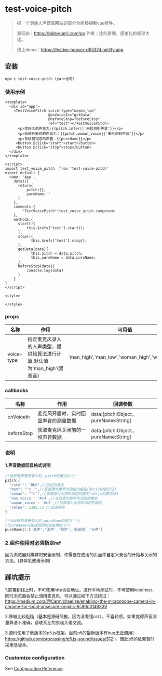 # test-voice-pitch

> 把一个测量人声音高网站的部分功能移植到vue组件。
>
> 源网站：https://bideyuanli.com/pp  作者：比的原理。感谢比的原理大佬。
>
> 线上demo：https://festive-hoover-d6537d.netlify.app

## 安装
```
npm i test-voice-pitch (yarn也可) 
```

### 使用示例
```vue
<template>
  <div id="app">
    <TestVoicePitch voice-type="woman_low"
                    @onVoiceIn="getData"
                    @beforeStop="beforeStop"
                    ref="test"></TestVoicePitch>
      <p>您传入的声音为:{{pitch.inter||'未检测到声音'}}</p>
      <p>系统判断您的声音为：{{pitch.woman_voice||'未检测到声音'}}</p>
      <p>系统觉得您的声音：{{pureName}}</p>
     <button @click="start">start</button>
     <button @click="stop">stop</button>
  </div>
</template>

<script>
import test_voice_pitch  from 'test-voice-pitch'
export default {
  name: 'App',
    data(){
      return{
          pitch:{},
          pureName:''
      }
    },
    comments:{
        "TestVoicePitch":test_voice_pitch.component
    },
    methods:{
      start(){
          this.$refs['test'].start();
      },
      stop(){
            this.$refs['test'].stop();
      },
      getData(data){
            this.pitch = data.pitch;
            this.pureName = data.pureName;
      },
      beforeStop(data){
          console.log(data)
      }
    }
}
</script>

<style>

</style>

```



### props

| 名称       | 作用                                                         | 可用值                                        |
| ---------- | ------------------------------------------------------------ | --------------------------------------------- |
| voice-type | 指定麦克风录入的人声类型，提供给算法进行计算,默认值为‘man_high’(男高音) | 'man_high','man_low','woman_high','woman_low' |



### callbacks

| 名称       | 作用                                 | 回调参数                             |
| ---------- | ------------------------------------ | ------------------------------------ |
| onVoiceIn  | 麦克风开启时，实时回显声音的测量数据 | data:{pitch:Object，pureName:String} |
| beforeStop | 获取麦克风关闭前的一帧声音数据       | data:{pitch:Object，pureName:String} |



### 说明

#### 1.声音数据回显格式说明

```javascript
/*当没有声音被录入时，pitch的值为{}*/
pitch:{
  "inter": "Db6",//测定的音名
  "man": "^c''",//当音源为男声时测定的唱名(abcjs的表示法)
  "woman": "^c'",//当音源为女声时测定的唱名(abcjs的表示法)
  'man_voice': '#c4',//当音源为男声时测定的唱名
  'woman_voice': '#c3',//当音源为女声时测定的唱名
  "value": 1108.73 //音源频率
}

/*当没有声音被录入时,pureName的值为''*/
/*pureName可能返回的所有结果如下*/
pureName|1:['真声','混声','假声','假出翔','头声']
```

### 2.组件使用时必须指定ref

因为浏览器对媒体的安全限制，你需要在使用的页面中自定义录音的开始与关闭的方法。(具体见使用示例)



## 踩坑提示

1.部署到线上时，不可使用http协议地址。进行本地测试时，不可使用localhost，同时浏览器会禁止调用麦克风，可以通过如下方式绕过：https://medium.com/@Carmichaelize/enabling-the-microphone-camera-in-chrome-for-local-unsecure-origins-9c90c3149339

2.移植比较粗糙（基本是源码照搬，因为没看懂orz），不喜轻喷。如果觉得声音测量算法不准确，请联系比的原理大佬交流。

3.源码使用了低版本的p5.js框架，目前p5的最新版本有bug无法调用( https://github.com/processing/p5.js-sound/issues/512 )，因此p5的依赖暂时采用低版本。



### Customize configuration
See [Configuration Reference](https://cli.vuejs.org/config/).

